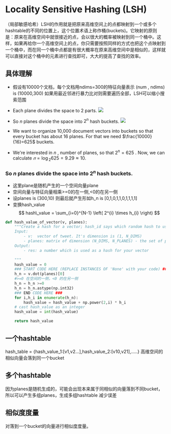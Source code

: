 # Locality Sensitive Hashing (LSH)

（局部敏感哈希）LSH的作用就是把原来高维空间上的点都映射到一个或多个hashtable的不同的位置上，这个位置术语上称作桶(buckets)。它映射的原则是：原来在高维空间中就很接近的点，会以很大的概率被映射到同一个桶中。这样，如果再给你一个高维空间上的点，你只需要按照同样的方式也把这个点映射到一个桶中，而在同一个桶中点都是有很大概率在原来高维空间中是相似的，这样就可以直接对这个桶中的元素进行查找即可，大大的提高了查找的效率。

## 具体理解
* 假设有10000个文档，每个文档用ndims=300的特征向量表示 (num , ndims) is (10000,300)
如果用最近邻进行暴力比对则需要遍历全部，LSH可以缩小搜索范围

* Each plane divides the space to  2  parts.
  ![](../imgs/../ddeeplearning--/imgs/LSH.jpg)
* So  $n$  planes divide the space into  $2^n$  hash buckets.
  ![](../imgs/../ddeeplearning--/imgs/lsh2.jpg)
* We want to organize 10,000 document vectors into buckets so that every bucket has about   16  planes. For that we need  $\frac{10000}{16}=625$  buckets.
* We're interested in  $n$ , number of planes, so that  $2^n=625$ . Now, we can calculate  $𝑛=\log{_2}{625}=9.29≈10 .$
  
### So  $n$  planes divide the space into  $2^n$  hash buckets.
* 这里plane是随机产生的一个空间向量plane
* 空间向量与特征向量相乘>=0的在一侧,<0的在另一侧
* 设planes is (300,10) 则最后就产生形如h_n is [0,1,0,1,1,0,1,1,1,1]
* 变换hash_value $$ hash\_value = \sum_{i=0}^{N-1} \left( 2^{i} \times h_{i} \right) $$
```python
def hash_value_of_vector(v, planes):
    """Create a hash for a vector; hash_id says which random hash to use.
    Input:
        - v:  vector of tweet. It's dimension is (1, N_DIMS)
        - planes: matrix of dimension (N_DIMS, N_PLANES) - the set of planes that divide up the region
    Output:
        - res: a number which is used as a hash for your vector

    """
    hash_value = 0 
    ### START CODE HERE (REPLACE INSTANCES OF 'None' with your code) ###
    h_n = v.dot(planes)[0]
    #>=0 在空间的一侧，<0 的在另一侧
    h_n = h_n >=0
    h_n = h_n.astype(np.int32)
    ### END CODE HERE ###
    for i,h_i in enumerate(h_n):
        hash_value = hash_value + np.power(2,i) * h_i
    # cast hash_value as an integer
    hash_value = int(hash_value)

    return hash_value
```
## 一个hashtable
hash_table = {hash_value_1:[v1,v2...],hash_value_2:[v10,v21],.....}
高维空间的相似向量会落到同一个bucket
## 多个hashtable
因为planes是随机生成的，可能会出现本来属于同相似的向量落到不同bucket，所以可以产生多组planes，生成多组hashtable 减少误差

## 相似度度量
对落到一个bucket的向量进行相似度度量。

